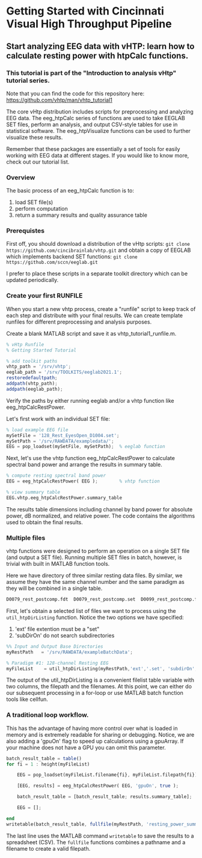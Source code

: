# Getting Started with Cincinnati Visual High Throughput Pipeline
## Start analyzing EEG data with vHTP: learn how to calculate resting power with htpCalc functions.
### This tutorial is part of the "Introduction to analysis vHtp" tutorial series.

Note that you can find the code for this repository here:
https://github.com/vhtp/man/vhtp_tutorial1

The core vHtp distribution includes scripts for preprocessing and analyzing EEG data. The eeg_htpCalc series of functions are used to take EEGLAB SET files, perform an analysis, and output CSV-style tables for use in statistical software. The eeg_htpVisualize functions can be used to further visualize these results.

Remember that these packages are essentially a set of tools for easily working with EEG data at different stages. If you would like to know more, check out our tutorial list.

### Overview
The basic process of an eeg_htpCalc function is to:
1. load SET file(s)
2. perform computation
3. return a summary results and quality assurance table

### Prerequistes
First off, you should download a distribution of the vHtp scripts:
`git clone https://github.com/cincibrainlab/vhtp.git`
and obtain a copy of EEGLAB which implements backend SET functions:
`git clone https://github.com/sccn/eeglab.git`

I prefer to place these scripts in a separate toolkit directory which can be updated periodically. 

### Create your first RUNFILE
When you start a new vhtp process, create a "runfile" script to keep track of each step and distribute with your final results. We can create template runfiles for different preprocessing and analysis purposes.

Create a blank MATLAB script and save it as vhtp_tutorial1_runfile.m.

```octave
% vHtp Runfile
% Getting Started Tutorial

% add toolkit paths
vhtp_path = '/srv/vhtp';
eeglab_path = '/srv/TOOLKITS/eeglab2021.1';
restoredefaultpath;
addpath(vhtp_path);
addpath(eeglab_path);
```
Verify the paths by either running eeglab and/or a vhtp function like eeg_htpCalcRestPower.

Let's first work with an individual SET file:
```octave
% load example EEG file
mySetFile = '128_Rest_EyesOpen_D1004.set';
mySetPath = '/srv/RAWDATA/exampledata/';
EEG = pop_loadset(mySetFile, mySetPath);  % eeglab function
```
Next, let's use the vhtp function eeg_htpCalcRestPower to calculate spectral band power and arrange the results in summary table.

```octave
% compute resting spectral band power
EEG = eeg_htpCalcRestPower( EEG );        % vhtp function

% view summary table
EEG.vhtp.eeg_htpCalcRestPower.summary_table
```

The results table dimensions including channel by band power for absolute power, dB normalized, and relative power. The code contains the algorithms used to obtain the final results.

### Multiple files
vhtp functions were designed to perform an operation on a single SET file (and output a SET file). Running multiple SET files in batch, however, is trivial with built in MATLAB function tools.

Here we have directory of three similar resting data files. By similar, we assume they have the same channel number and the same paradigm as they will be combined in a single table.
```octave
D0079_rest_postcomp.fdt  D0079_rest_postcomp.set  D0099_rest_postcomp.fdt  D0099_rest_postcomp.set  D0101_rest_postcomp.fdt  D0101_rest_postcomp.set
```

First, let's obtain a selected list of files we want to process using the `util_htpDirListing` function. Notice the two options we have specified:
1. 'ext' file extention must be a "set"
2. 'subDirOn' do not search subdirectories

```octave
%% Input and Output Base Directories
myRestPath   = '/srv/RAWDATA/exampleBatchData';

% Paradigm #1: 128-channel Resting EEG
myFileList    = util_htpDirListing(myRestPath,'ext','.set', 'subdirOn', false);

```
The output of the util_htpDirListing is a convenient filelist table variable with two columns, the filepath and the filenames. At this point, we can either do our subsequent processing in a for-loop or use MATLAB batch function tools like cellfun. 

### A traditional loop workflow.
This has the advantage of having more control over what is loaded in memory and is extremely readable for sharing or debugging.
Notice, we are also adding a 'gpuOn' flag to speed up calculations using a gpuArray. If your machine does not have a GPU you can omit this parameter.

```octave
batch_result_table = table()
for fi = 1 : height(myFileList)

    EEG = pop_loadset(myFileList.filename{fi}, myFileList.filepath{fi});

    [EEG, results] = eeg_htpCalcRestPower( EEG, 'gpuOn', true );

    batch_result_table = [batch_result_table; results.summary_table];

    EEG = [];

end
writetable(batch_result_table, fullfile(myRestPath, 'resting_power_summary.csv'));
```
The last line uses the MATLAB command `writetable` to save the results to a spreadsheet (CSV). The `fullfile` functions combines a pathname and a filename to create a valid filepath.
